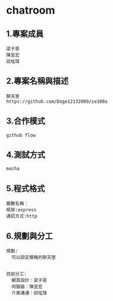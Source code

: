 # chatroom

## 1.專案成員
```
梁子恩
陳昱宏
邱炫瑋
```
## 2.專案名稱與描述
```
聊天室
https://github.com/Doge12132009/se108a
```
## 3.合作模式
```
github flow
```
## 4.測試方式 
```
mocha
```
## 5.程式格式
```
變數名稱：
框架:express
通訊方式:http
```
## 6.規劃與分工
```
規劃:
  可以設定暱稱的聊天室
  

目前分工:
  網頁設計：梁子恩
  伺服器：陳昱宏
  介面溝通：邱炫瑋
